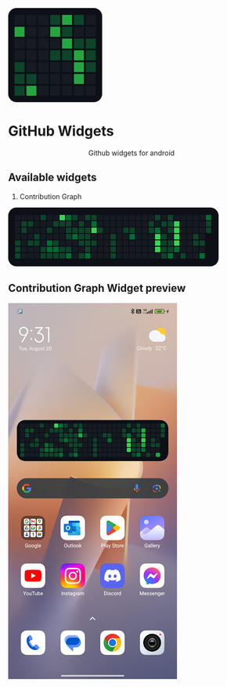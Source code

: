 
<img src="assets/logo-dark.png" />

# GitHub Widgets

<p align="center"> Github widgets for android <p>

## Available widgets

1. Contribution Graph

  <img src="assets/contribution-wdiget/contribution-widget-dark.png" />

  ## Contribution Graph Widget preview
  <img src="assets/contribution-wdiget/contribution-widget-screenshot-dark.png" />
